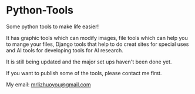 # Python-Tools
Some python tools to make life easier!

It has graphic tools which can modify images, file tools which can help you to mange your files, Django tools that 
help to do creat sites for special uses and AI tools for developing tools for AI research.

It is still being updated and the major set ups haven't been done yet.

If you want to publish some of the tools, please contact me first.

My email: mrlizhuoyou@gmail.com
